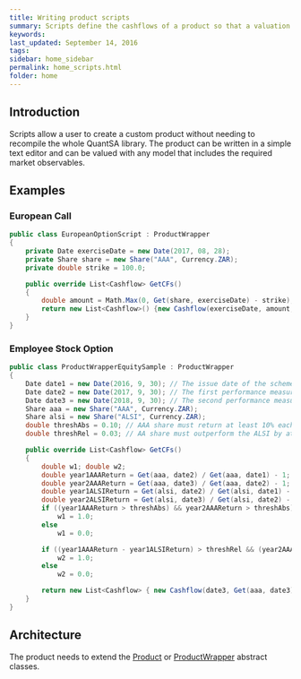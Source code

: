 ```yaml
---
title: Writing product scripts
summary: Scripts define the cashflows of a product so that a valuation engine can use them.
keywords: 
last_updated: September 14, 2016
tags: 
sidebar: home_sidebar
permalink: home_scripts.html
folder: home
---
```


## Introduction
Scripts allow a user to create a custom product without needing to recompile the whole QuantSA library.  The product can be written in a simple text editor and can be valued with any model that includes the required market observables.

## Examples

### European Call

```cs
public class EuropeanOptionScript : ProductWrapper
{
    private Date exerciseDate = new Date(2017, 08, 28);
    private Share share = new Share("AAA", Currency.ZAR);
    private double strike = 100.0;

    public override List<Cashflow> GetCFs()
    {
        double amount = Math.Max(0, Get(share, exerciseDate) - strike);
        return new List<Cashflow>() {new Cashflow(exerciseDate, amount, share.currency) };        
    }
}
```    

### Employee Stock Option

```cs
public class ProductWrapperEquitySample : ProductWrapper
{
    Date date1 = new Date(2016, 9, 30); // The issue date of the scheme
    Date date2 = new Date(2017, 9, 30); // The first performance measurment date
    Date date3 = new Date(2018, 9, 30); // The second performance measurement date and the payment date.
    Share aaa = new Share("AAA", Currency.ZAR);
    Share alsi = new Share("ALSI", Currency.ZAR);
    double threshAbs = 0.10; // AAA share must return at least 10% each year 
    double threshRel = 0.03; // AA share must outperform the ALSI by at least 3% in each year

    public override List<Cashflow> GetCFs()
    {
        double w1; double w2;
        double year1AAAReturn = Get(aaa, date2) / Get(aaa, date1) - 1;
        double year2AAAReturn = Get(aaa, date3) / Get(aaa, date2) - 1;
        double year1ALSIReturn = Get(alsi, date2) / Get(alsi, date1) - 1;
        double year2ALSIReturn = Get(alsi, date3) / Get(alsi, date2) - 1;
        if ((year1AAAReturn > threshAbs) && year2AAAReturn > threshAbs)
            w1 = 1.0;
        else
            w1 = 0.0;

        if ((year1AAAReturn - year1ALSIReturn) > threshRel && (year2AAAReturn - year2ALSIReturn) > threshRel)
            w2 = 1.0;
        else
            w2 = 0.0;

        return new List<Cashflow> { new Cashflow(date3, Get(aaa, date3) * (w1 + w2), Currency.ZAR) };
    }
}
```

## Architecture

The product needs to extend the [Product](https://github.com/JamesLTaylor/QuantSA/blob/master/QuantSA/MonteCarlo/Product.cs) or [ProductWrapper](https://github.com/JamesLTaylor/QuantSA/blob/master/QuantSA/MonteCarlo/ProductWrapper.cs) abstract classes.


